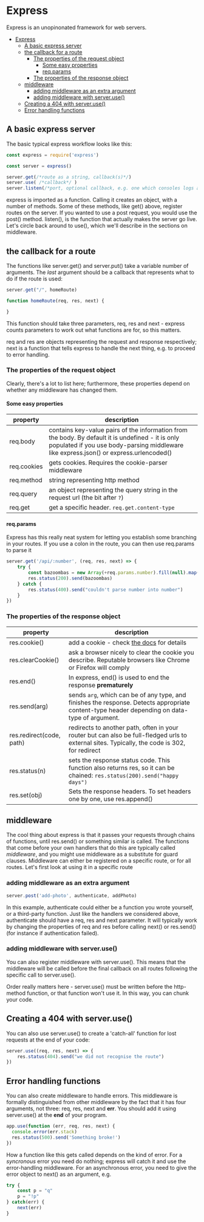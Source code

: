 # Express

Express is an unopinonated framework for web servers. 

- [Express](#express)
  - [A basic express server](#a-basic-express-server)
  - [the callback for a route](#the-callback-for-a-route)
    - [The properties of the request object](#the-properties-of-the-request-object)
      - [Some easy properties](#some-easy-properties)
      - [req.params](#reqparams)
    - [The properties of the response object](#the-properties-of-the-response-object)
  - [middleware](#middleware)
    - [adding middleware as an extra argument](#adding-middleware-as-an-extra-argument)
    - [adding middleware with server.use()](#adding-middleware-with-serveruse)
  - [Creating a 404 with server.use()](#creating-a-404-with-serveruse)
  - [Error handling functions](#error-handling-functions)

## A basic express server

The basic typical express workflow looks like this:

```javascript
const express = require('express')

const server = express()

server.get(/*route as a string, callback(s)*/)
server.use( /*callback*/ )
server.listen(/*port, optional callback, e.g. one which consoles logs a confirmation*/)
```

express is imported as a function. Calling it creates an object, with a number of methods. Some of these methods, like get() above, register routes on the server. If you wanted to use a post request, you would use the post() method. listen(), is the function that actually makes the server go live. Let's circle back around to use(), which we'll describe in the sections on middleware.

## the callback for a route

The functions like server.get() and server.put() take a variable number of arguments. The _last_ argument should be a callback that represents what to do if the route is used:

```javascript
server.get("/", homeRoute)

function homeRoute(req, res, next) {

}
```

This function should take three parameters, req, res and next - express counts parameters to work out what functions are for, so this matters.

req and res are objects representing the request and response respectively; next is a function that tells express to handle the next thing, e.g. to proceed to error handling.

### The properties of the request object
Clearly, there's a lot to list here; furthermore, these properties depend on whether any middleware has changed them. 

#### Some easy properties

|property|description|
|-|-|
|req.body|contains key-value pairs of the information from the body. By default it is undefined - it is only populated if you use body-parsing middleware like express.json() or express.urlencoded()
|req.cookies|gets cookies. Requires the cookie-parser middleware|
|req.method|string representing http method|
|req.query| an object representing the query string in the request url (the bit after ```?```)|
|req.get| get a specific header. ```req.get.content-type``` |

#### req.params

Express has this really neat system for letting you establish some branching in your routes. If you use a colon in the route, you can then use req.params to parse it

```javascript
server.get('/api/:number', (req, res, next) => {
    try {
        const bazoombas = new Array(+req.params.number).fill(null).map(() => "bazoomba!").join("\n")
        res.status(200).send(bazoombas)
    } catch {
        res.status(400).send("couldn't parse number into number")
    }
})
```

### The properties of the response object

|property|description|
|-|-|
|res.cookie()| add a cookie - check [the docs](https://expressjs.com/en/api.html#res.cookie) for details|
|res.clearCookie()| ask a browser nicely to clear the cookie you describe. Reputable browsers like Chrome or Firefox will comply|
|res.end()| In express, end() is used to end the response __prematurely__ |
|res.send(arg)| sends ```arg```, which can be of any type, and finishes the response. Detects appropriate content-type header depending on data-type of argument. |
|res.redirect(code, path)| redirects to another path, often in your router but can also be full-fledged urls to external sites. Typically, the code is 302, for redirect |
| res.status(n) | sets the response status code. This function also returns res, so it can be chained: ```res.status(200).send("happy days")```|
| res.set(obj) | Sets the response headers. To set headers one by one, use res.append() |


## middleware
The cool thing about express is that it passes your requests through chains of functions, until res.send() or something similar is called. The functions that come before your own handlers that do this are typically called _middleware_, and you might use middleware as a substitute for guard clauses. Middleware can either be registered on a specific route, or for all routes. Let's first look at using it in a specific route

### adding middleware as an extra argument

```javascript
server.post('add-photo', authenticate, addPhoto)
```

In this example, authenticate could either be a function you wrote yourself, or a third-party function. Just like the handlers we considered above, authenticate should have a req, res and next parameter. It will typically work by changing the properties of req and res before calling next() or res.send() (for instance if authentication failed).

### adding middleware with server.use()

You can also register middleware with server.use(). This means that the middleware will be called before the final callback on all routes following the specific call to server.use().

Order really matters here - server.use() must be written before the http-method function, or that function won't use it. In this way, you can chunk your code. 

## Creating a 404 with server.use()
You can also use server.use() to create a 'catch-all' function for lost requests at the end of your code:

```javascript
server.use((req, res, next) => {
    res.status(404).send("we did not recognise the route")
})
```

## Error handling functions

You can also create middleware to handle errors. This middleware is formally distinguished from other middleware by the fact that it has four arguments, not three: req, res, next and __err__. You should add it using server.use() at the __end__ of your program.

```javascript
app.use(function (err, req, res, next) {
  console.error(err.stack)
  res.status(500).send('Something broke!')
})
```

How a function like this gets called depends on the kind of error. For a _syncronous_ error you need do nothing; express will catch it and use the error-handling middleware. For an asynchronous error, you need to give the error object to next() as an argument, e.g.

```javascript
try {
    const p = "q"
    p = "!p"
} catch(err) {
    next(err)
}
```